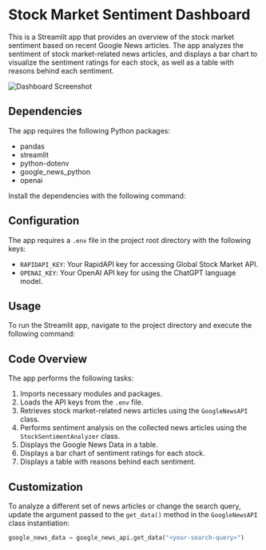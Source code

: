 # Stock Market Sentiment Dashboard

This is a Streamlit app that provides an overview of the stock market sentiment based on recent Google News articles. The app analyzes the sentiment of stock market-related news articles, and displays a bar chart to visualize the sentiment ratings for each stock, as well as a table with reasons behind each sentiment.

![Dashboard Screenshot](a.png)

## Dependencies

The app requires the following Python packages:

- pandas
- streamlit
- python-dotenv
- google_news_python
- openai

Install the dependencies with the following command:


## Configuration

The app requires a `.env` file in the project root directory with the following keys:

- `RAPIDAPI_KEY`: Your RapidAPI key for accessing Global Stock Market API.
- `OPENAI_KEY`: Your OpenAI API key for using the ChatGPT language model.

## Usage

To run the Streamlit app, navigate to the project directory and execute the following command:


## Code Overview

The app performs the following tasks:

1. Imports necessary modules and packages.
2. Loads the API keys from the `.env` file.
3. Retrieves stock market-related news articles using the `GoogleNewsAPI` class.
4. Performs sentiment analysis on the collected news articles using the `StockSentimentAnalyzer` class.
5. Displays the Google News Data in a table.
6. Displays a bar chart of sentiment ratings for each stock.
7. Displays a table with reasons behind each sentiment.

## Customization

To analyze a different set of news articles or change the search query, update the argument passed to the `get_data()` method in the `GoogleNewsAPI` class instantiation:

```python
google_news_data = google_news_api.get_data("<your-search-query>")